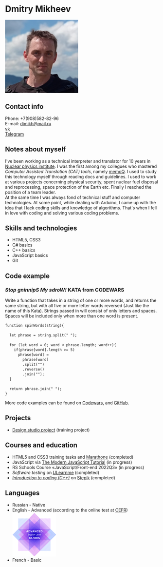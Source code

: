 # Dmitry Mikheev

![My photo](my-avatar.jpg)

## Contact info
   Phone: +7(908)582-82-96\
   E-mail: dimikh@mail.ru\
   [vk](https://vk.com/dimikh)\
   [Telegram](https://t.me/m5production86)  

## Notes about myself  
I've been working as a technical interpreter and translator for 10 years in [Nuclear physics institute](http://vniitf.ru/en). I was the first among my collegues who mastered *Computer Assisted Translation (CAT) tools*, namely [memoQ](https://www.memoq.com/). I used to study this technology myself through reading docs and guidelines. I used to work at various projects concerning physical security, spent nuclear fuel disposal and reprocessing, space protection of the Earth etc. Finally I reached the position of a team leader.  
At the same time I was always fond of technical stuff and computer technologies. At some point, while dealing with Arduino, I came up with the idea that I lack coding skills and knowledge of algorithms. That's when I fell in love with coding and solving various coding problems.  

## Skills and technologies
- HTML5, CSS3
- C# basics
- C++ basics
- JavaScript basics
- Git

## Code example
### *Stop gninnipS My sdroW!* KATA from CODEWARS
   Write a function that takes in a string of one or more words, and returns the same string, but with all five or more letter words reversed (Just like the name of this Kata). Strings passed in will consist of only letters and spaces. Spaces will be included only when more than one word is present.  
```
function spinWords(string){
  
  let phrase = string.split(" ");
  
  for (let word = 0; word < phrase.length; word++){
    if(phrase[word].length >= 5)
      phrase[word] = 
        phrase[word]
        .split("")
        .reverse()
        .join("");
  }
  
  return phrase.join(" ");
}
```
More code examples can be found on [Codewars](https://www.codewars.com/users/m5production), and [GitHub](https://github.com/m5production).  

## Projects
- [Design studio project](https://github.com/m5production/MarathonHTMLAcademy5) (training project)  

## Courses and education
- HTML5 and CSS3 training tasks and [Marathone](https://up.htmlacademy.ru/markup-marathon/1) (completed)
- JavaScript via [The Modern JavaScript Tutorial](https://learn.javascript.ru/) (in progress)
- RS Schools Course «JavaScript/Front-end 2022Q3» (in progress)
- *Software testing* on [ULearnme](https://ulearn.me/) (completed)
- *[Introduction to coding (C++)](/cpp-certificate.pdf)* on [Stepik](https://stepik.org/course/363/promo) (completed)

## Languages
- Russian - Native
- English - Advanced (according to the online test at [CEFR](https://www.efset.org/quick-check/))
![English language certificate](english-certificate.png)
- French - Basic